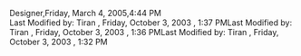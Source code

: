﻿Designer,Friday, March 4, 2005,4:44 PM  Last Modified by: Tiran , Friday, October 3, 2003 , 1:37 PMLast Modified by: Tiran , Friday, October 3, 2003 , 1:36 PMLast Modified by: Tiran , Friday, October 3, 2003 , 1:32 PM
